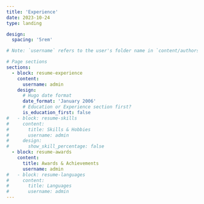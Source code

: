 ```yaml
---
title: 'Experience'
date: 2023-10-24
type: landing

design:
  spacing: '5rem'

# Note: `username` refers to the user's folder name in `content/authors/`

# Page sections
sections:
  - block: resume-experience
    content:
      username: admin
    design:
      # Hugo date format
      date_format: 'January 2006'
      # Education or Experience section first?
      is_education_first: false
#   - block: resume-skills
#     content:
#       title: Skills & Hobbies
#       username: admin
#     design:
#       show_skill_percentage: false
  - block: resume-awards
    content:
      title: Awards & Achievements
      username: admin
#   - block: resume-languages
#     content:
#       title: Languages
#       username: admin
---
```

